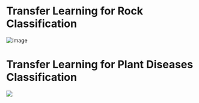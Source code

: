 # Transfer Learning for Rock Classification
![image](https://github.com/yassmin1/Deep_Learning/assets/38767315/bb28755d-0ba3-4c26-96f1-bae903a902d3)

# Transfer Learning for Plant Diseases Classification
![](https://github.com/yassmin1/Deep_Learning/assets/38767315/481c2267-0ca5-43e8-a014-41def6d53727)
